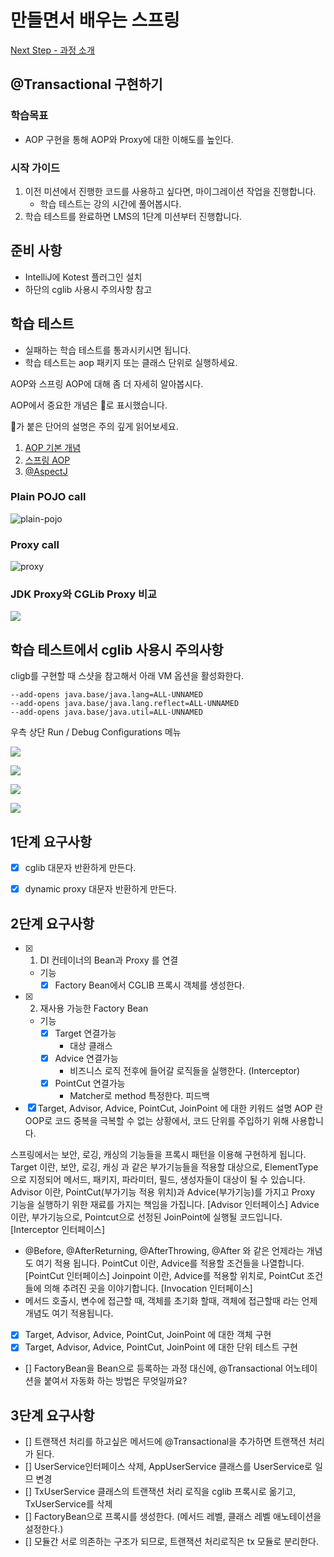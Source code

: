 # 만들면서 배우는 스프링
[Next Step - 과정 소개](https://edu.nextstep.camp/c/4YUvqn9V)

## @Transactional 구현하기

### 학습목표
- AOP 구현을 통해 AOP와 Proxy에 대한 이해도를 높인다.

### 시작 가이드
1. 이전 미션에서 진행한 코드를 사용하고 싶다면, 마이그레이션 작업을 진행합니다.
    - 학습 테스트는 강의 시간에 풀어봅시다.
2. 학습 테스트를 완료하면 LMS의 1단계 미션부터 진행합니다.

## 준비 사항
- IntelliJ에 Kotest 플러그인 설치
- 하단의 cglib 사용시 주의사항 참고

## 학습 테스트
- 실패하는 학습 테스트를 통과시키시면 됩니다.
- 학습 테스트는 aop 패키지 또는 클래스 단위로 실행하세요.

AOP와 스프링 AOP에 대해 좀 더 자세히 알아봅시다.

AOP에서 중요한 개념은 🌟로 표시했습니다.

🌟가 붙은 단어의 설명은 주의 깊게 읽어보세요.

1. [AOP 기본 개념](study/src/test/kotlin/aop/Concepts.kt)
2. [스프링 AOP](study/src/test/kotlin/aop/SpringAOP.kt)
3. [@AspectJ](study/src/test/kotlin/aop/AspectJ.kt)

### Plain POJO call
<img src="docs/images/aop-proxy-plain-pojo-call.png" alt="plain-pojo">

### Proxy call
<img src="docs/images/aop-proxy-call.png" alt="proxy">

### JDK Proxy와 CGLib Proxy 비교
![](docs/images/spring-aop.png)

## 학습 테스트에서 cglib 사용시 주의사항

cligb를 구현할 때 스샷을 참고해서 아래 VM 옵션을 활성화한다.

```
--add-opens java.base/java.lang=ALL-UNNAMED
--add-opens java.base/java.lang.reflect=ALL-UNNAMED
--add-opens java.base/java.util=ALL-UNNAMED
```

우측 상단 Run / Debug Configurations 메뉴

![](docs/images/edit-configurations.png)

![](docs/images/modify-options.png)

![](docs/images/add-vm-options.png)

![](docs/images/input-options.png)


## 1단계 요구사항
- [x] cglib 대문자 반환하게 만든다.
- [x] dynamic proxy 대문자 반환하게 만든다.



## 2단계 요구사항

- [x] 1. DI 컨테이너의 Bean과 Proxy 를 연결
  - 기능
    - [x] Factory Bean에서 CGLIB 프록시 객체를 생성한다.
- [x] 2. 재사용 가능한 Factory Bean
  - 기능
    - [x] Target 연결가능
      - 대상 클래스
    - [x] Advice 연결가능
      - 비즈니스 로직 전후에 들어갈 로직들을 실행한다. (Interceptor)
    - [x] PointCut 연결가능
      - Matcher로 method 특정한다.
피드백

- [x] Target, Advisor, Advice, PointCut, JoinPoint 에 대한 키워드 설명
  AOP 란 OOP로 코드 중복을 극복할 수 없는 상황에서, 코드 단위를 주입하기 위해 사용합니다.

스프링에서는 보안, 로깅, 캐싱의 기능들을 프록시 패턴을 이용해 구현하게 됩니다.
Target 이란, 보안, 로깅, 캐싱 과 같은 부가기능들을 적용할 대상으로, ElementType으로 지정되어 메서드, 패키지, 파라미터, 필드, 생성자들이 대상이 될 수 있습니다.
Advisor 이란, PointCut(부가기능 적용 위치)과 Advice(부가기능)를 가지고 Proxy 기능을 실행하기 위한 재료를 가지는 책임을 가집니다. [Advisor 인터페이스]
Advice 이란, 부가기능으로, Pointcut으로 선정된 JoinPoint에 실행될 코드입니다. [Interceptor 인터페이스]
  - @Before, @AfterReturning, @AfterThrowing, @After 와 같은 언제라는 개념도 여기 적용 됩니다.
PointCut 이란, Advice를 적용할 조건들을 나열합니다. [PointCut 인터페이스]
Joinpoint 이란, Advice를 적용할 위치로, PointCut 조건들에 의해 추려진 곳을 이야기합니다. [Invocation 인터페이스] 
  - 메서드 호출시, 변수에 접근할 때, 객체를 초기화 할때, 객체에 접근할때 라는 언제 개념도 여기 적용됩니다.

- [x] Target, Advisor, Advice, PointCut, JoinPoint 에 대한 객체 구현
- [x] Target, Advisor, Advice, PointCut, JoinPoint 에 대한 단위 테스트 구현
- [] FactoryBean을 Bean으로 등록하는 과정 대신에, @Transactional 어노테이션을 붙여서 자동화 하는 방법은 무엇일까요?


## 3단계 요구사항 

- [] 트랜잭션 처리를 하고싶은 메서드에 @Transactional을 추가하면 트랜잭션 처리가 된다.
- [] UserService인터페이스 삭제, AppUserService 클래스를 UserService로 일므 변경
- [] TxUserService 클래스의 트랜잭션 처리 로직을 cglib 프록시로 옮기고, TxUserService를 삭제
- [] FactoryBean으로 프록시를 생성한다. (메서드 레벨, 클래스 레벨 애노테이션을 설정한다.)
- [] 모듈간 서로 의존하는 구조가 되므로, 트랜잭션 처리로직은 tx 모듈로 분리한다.


